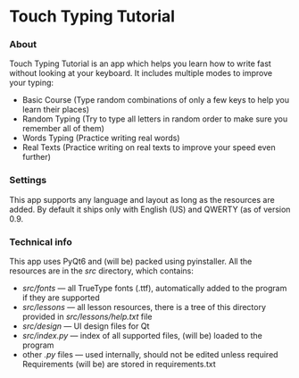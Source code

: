 # Touch Typing Tutorial
### About
Touch Typing Tutorial is an app which helps you learn how to write fast without looking at your keyboard. It includes multiple modes to improve your typing:
- Basic Course (Type random combinations of only a few keys to help you learn their places)
- Random Typing (Try to type all letters in random order to make sure you remember all of them)
- Words Typing (Practice writing real words)
- Real Texts (Practice writing on real texts to improve your speed even further)

### Settings
This app supports any language and layout as long as the resources are added. By default it ships only with English (US) and QWERTY (as of version 0.9.  

### Technical info
This app uses PyQt6 and (will be) packed using pyinstaller. All the resources are in the _src_ directory, which contains:
- _src/fonts_ — all TrueType fonts (.ttf), automatically added to the program if they are supported
- _src/lessons_ — all lesson resources, there is a tree of this directory provided in _src/lessons/help.txt_ file
- _src/design_ — UI design files for Qt
- _src/index.py_ — index of all supported files, (will be) loaded to the program
- other _.py_ files — used internally, should not be edited unless required
Requirements (will be) are stored in requirements.txt 
